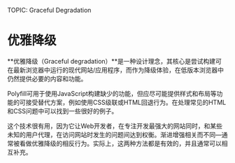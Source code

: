 TOPIC: Graceful Degradation

# 优雅降级

**优雅降级（Graceful degradation）**是一种设计理念，其核心是尝试构建可在最新浏览器中运行的现代网站/应用程序，而作为降级体验，在低版本浏览器中仍然提供必要的内容和功能。

Polyfill可用于使用JavaScript构建缺少的功能，但应尽可能提供样式和布局等功能的可接受替代方案，例如使用CSS级联或HTML回退行为。在处理常见的HTML和CSS问题中可以找到一些很好的例子。

这个技术很有用，因为它让Web开发者，在专注开发最强大的网站同时，和某些未知的用户代理，在访问网站时发生的问题间达到权衡。渐进增强相关而不同—通常被看做优雅降级的相反行为。实际上，这两种方法都是有效的，并且通常可以相互补充。
